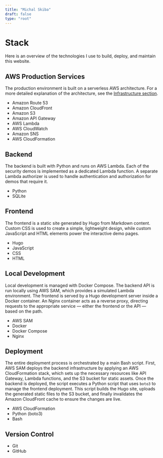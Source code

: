 ```yaml
---
title: "Michal Skiba"
draft: false
type: "root"
---
```


# Stack

Here is an overview of the technologies I use to build, deploy, and maintain this website.

## AWS Production Services

The production environment is built on a serverless AWS architecture. For a more detailed explanation of the architecture, see the [Infrastructure section](/tech-zone/infrastructure).

* Amazon Route 53
* Amazon CloudFront
* Amazon S3
* Amazon API Gateway
* AWS Lambda
* AWS CloudWatch
* Amazon SNS
* AWS CloudFormation

## Backend

The backend is built with Python and runs on AWS Lambda. Each of the security demos is implemented as a dedicated Lambda function. A separate Lambda authorizer is used to handle authentication and authorization for demos that require it.

* Python
* SQLite

## Frontend

The frontend is a static site generated by Hugo from Markdown content. Custom CSS is used to create a simple, lightweight design, while custom JavaScript and HTML elements power the interactive demo pages.

* Hugo
* JavaScript
* CSS
* HTML

## Local Development

Local development is managed with Docker Compose. The backend API is run locally using AWS SAM, which provides a simulated Lambda environment. The frontend is served by a Hugo development server inside a Docker container. An Nginx container acts as a reverse proxy, directing requests to the appropriate service — either the frontend or the API — based on the path.

* AWS SAM
* Docker
* Docker Compose
* Nginx

## Deployment

The entire deployment process is orchestrated by a main Bash script. First, AWS SAM deploys the backend infrastructure by applying an AWS CloudFormation stack, which sets up the necessary resources like API Gateway, Lambda functions, and the S3 bucket for static assets. Once the backend is deployed, the script executes a Python script that uses `boto3` to manage the frontend deployment. This script builds the Hugo site, uploads the generated static files to the S3 bucket, and finally invalidates the Amazon CloudFront cache to ensure the changes are live.

* AWS CloudFormation
* Python (boto3)
* Bash

## Version Control

* Git
* GitHub
